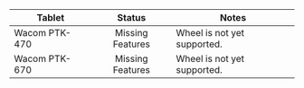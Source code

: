 | Tablet                        |      Status       | Notes |
| ---------------------------   | :---------------: | ----- |
| Wacom PTK-470                 |  Missing Features | Wheel is not yet supported.
| Wacom PTK-670                 |  Missing Features | Wheel is not yet supported.